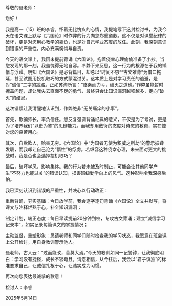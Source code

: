 尊敬的聂老师：

您好！

我是高一（15）班的李睿。怀着无比愧疚的心情，我提笔写下这封检讨书，为我今天在语文课上默写《六国论》时作弊的行为向您郑重道歉。这不仅是对课堂纪律的破坏，更是对您用心教学的辜负，也是对自己学业态度的放任。此刻，我深刻意识到错误的严重性，内心充满懊悔与自责。

今天的语文课上，我因未提前背诵《六国论》，抱着侥幸心理偷偷准备了小抄。当您发现的那一刻，我羞愧得无地自容。冷静下来反思，这一行为的根源在于我的懒惰与浮躁。明知《六国论》是必背篇目，却总以“时间不够”“古文难背”为借口拖延，甚至试图用投机取巧的方式蒙混过关。这本质上是对学习责任的逃避，是对“诚信”二字的践踏。正如苏洵所言：“赂秦而力亏，破灭之道也。”作弊虽能暂时掩盖问题，却让我失去直面不足的勇气，最终只会让知识漏洞越积越多，走向“破灭”的结局。

这次错误让我清醒地认识到，作弊绝非“无关痛痒的小事”。

首先，欺骗师长，辜负信任。您反复强调背诵经典的意义，不仅是为了考试，更是为了培养我们“以史为鉴”的思辨能力。而我却用敷衍的态度对待您的教诲，实在愧对您的良苦用心。

其次，自欺欺人，贻害无穷。《六国论》中“为国者无使为积威之所劫”的警示振聋发聩，而我却让自己沦为“惰性”的俘虏。若纵容这种侥幸心理，未来面对更大的挑战时，我是否也会选择投机取巧？

最后，破坏学风，影响集体。我的行为若未被及时制止，可能会让其他同学产生“不努力也能过关”的错误认知，损害班级勤学向上的风气。这种影响令我深感后怕。

我已深刻认识到错误的严重性，并决心以行动改正：



重新背诵，夯实基础：今日放学前，我会逐字逐句背诵《六国论》全文并默写，将课文与注释烂熟于心，补全知识漏洞；

制定计划，端正态度：每日早读提前20分钟到校，专攻古文背诵；建立“诚信学习记录本”，如实记录每篇课文的掌握情况；

主动监督，重塑形象：恳请老师和同学们随时检查我的学习状态，我愿意在班会课上公开检讨，用自身教训警示他人。



聂老师，古人云：“过而能改，善莫大焉。”今天的教训如同一记警钟，让我彻底明白：学习没有捷径，成长不容苟且。请您相信，从今往后，我会以“君子慎独”的标准要求自己，让诚信扎根于心，让踏实成为习惯。


再次向您表达最诚挚的歉意！



检讨人：李睿

2025年5月14日